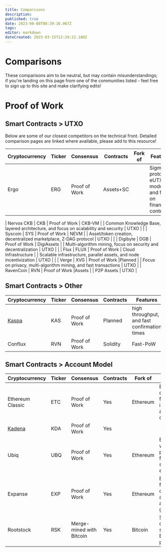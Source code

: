 ```yaml
---
title: Comparisons
description: 
published: true
date: 2023-08-08T08:39:16.067Z
tags: 
editor: markdown
dateCreated: 2023-03-15T12:29:22.180Z
---
```


# Comparisons

These comparisons aim to be neutral, but may contain misunderstandings; if you're landing on this page from one of the communities listed - feel free to sign up to this site and make clarifying edits!

# Proof of Work

## Smart Contracts > UTXO

Below are some of our closest competitors on the technical front. Detailed comparison pages are linked where available, please add to this resource!


| Cryptocurrency   | Ticker | Consensus  | Contracts | Fork of                  | Features                                  |  Model |  
|------------------|--------|---------------------|-----------------|------------------------|---------------------------------------------------|------------------|
| Ergo             | ERG    | Proof of Work       | Assets+SC             |                     | Sigma protocols, eUTXO model, and focus on financial contracts | eUTXO         |                  |

| Nervos CKB       | CKB    | Proof of Work       |  CKB-VM             |                   | Common Knowledge Base, layered architecture, and focus on scalability and security | UTXO |                |
| Syscoin          | SYS    | Proof of Work       | NEVM             |                    | Asset/token creation, decentralized marketplace, Z-DAG protocol | UTXO          |                |
| Digibyte         | DGB    | Proof of Work       | DigiAssets             |                     | Multi-algorithm mining, focus on security and decentralization | UTXO           |                |
| Flux             | FLUX   | Proof of Work       | Cloud Infrastructure             |                    | Scalable infrastructure, parallel assets, and node incentivization | UTXO          |                |
| Verge             | XVG    | Proof of Work       |Planned              |                     | Focus on privacy, multi-algorithm mining, and fast transactions | UTXO |
| RavenCoin             | RVN    | Proof of Work       |Assets              |                     | P2P Assets | UTXO |

## Smart Contracts > Other
| Cryptocurrency   | Ticker | Consensus  | Contracts |  Features  |  Model | 
|------------------|--------|------------|-----------|------------|--------|
| [Kaspa](https://ergonaut.space/en/Community/Comparisons/KAS)| KAS| Proof of Work|Planned| high throughput, and fast confirmation times | GHOSTDAG| 
| Conflux             | RVN    | Proof of Work |Solidity| Fast-PoW | Tree-Graph (TG) |
## Smart Contracts > Account Model


| Cryptocurrency   | Ticker | Consensus  | Contracts | Fork of                  | Features                                  |  Model | 
|------------------|--------|---------------------|-----------------|------------------------|---------------------------------------------------|------------------|
| Ethereum Classic | ETC    | Proof of Work       | Yes             | Ethereum               | Ethereum's original chain, focus on immutability and decentralization | Account-based |
| [Kadena](https://ergonaut.space/en/Community/Comparisons/KDA) | KDA    | Proof of Work       | Yes             |                |  | Account-based 
| Ubiq              | UBQ    | Proof of Work       | Yes             | Ethereum               | Ethereum fork with modified parameters, focus on stability and enterprise use | Account-based |
| Expanse           | EXP    | Proof of Work       | Yes             | Ethereum               | Ethereum fork, focus on decentralized applications and governance | Account-based |
| Rootstock   | RSK   | Merge-mined with Bitcoin | Yes      | Bitcoin                | Smart contracts on Bitcoin, secured by Bitcoin's mining power | Account-based |


